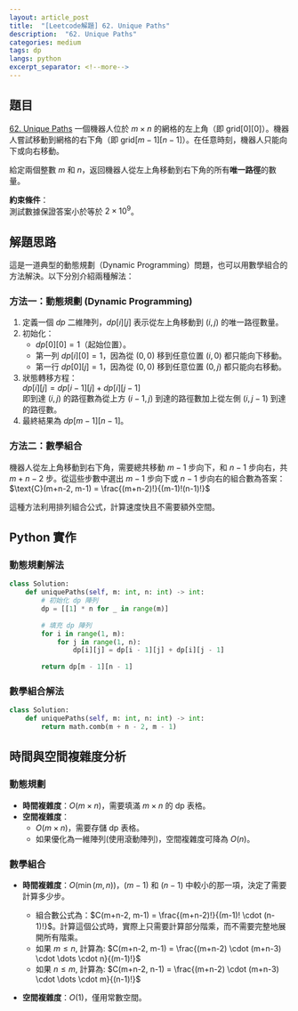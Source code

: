 ```yaml
---
layout: article_post
title:  "[Leetcode解題] 62. Unique Paths"
description:  "62. Unique Paths"
categories: medium
tags: dp 
langs: python
excerpt_separator: <!--more-->
---
```


## 題目
[62. Unique Paths](https://leetcode.com/problems/unique-paths/)
一個機器人位於 $m \times n$ 的網格的左上角（即 $\text{grid}[0][0]$）。機器人嘗試移動到網格的右下角（即 $\text{grid}[m - 1][n - 1]$）。在任意時刻，機器人只能向下或向右移動。

給定兩個整數 $m$ 和 $n$，返回機器人從左上角移動到右下角的所有**唯一路徑**的數量。

**約束條件**：  
測試數據保證答案小於等於 $2 \times 10^9$。
<!--more-->

## 解題思路

這是一道典型的動態規劃（Dynamic Programming）問題，也可以用數學組合的方法解決。以下分別介紹兩種解法：

### 方法一：動態規劃 (Dynamic Programming)
1. 定義一個 $dp$ 二維陣列，$dp[i][j]$ 表示從左上角移動到 $(i, j)$ 的唯一路徑數量。
2. 初始化：  
   - $dp[0][0] = 1$（起始位置）。
   - 第一列 $dp[i][0] = 1$，因為從 $(0, 0)$ 移到任意位置 $(i, 0)$ 都只能向下移動。
   - 第一行 $dp[0][j] = 1$，因為從 $(0, 0)$ 移到任意位置 $(0, j)$ 都只能向右移動。
3. 狀態轉移方程：  
   $dp[i][j] = dp[i-1][j] + dp[i][j-1]$  
   即到達 $(i, j)$ 的路徑數為從上方 $(i-1, j)$ 到達的路徑數加上從左側 $(i, j-1)$ 到達的路徑數。
4. 最終結果為 $dp[m-1][n-1]$。

### 方法二：數學組合
機器人從左上角移動到右下角，需要總共移動 $m-1$ 步向下，和 $n-1$ 步向右，共 $m+n-2$ 步。從這些步數中選出 $m-1$ 步向下或 $n-1$ 步向右的組合數為答案：
$\text{C}(m+n-2, m-1) = \frac{(m+n-2)!}{(m-1)!(n-1)!}$

這種方法利用排列組合公式，計算速度快且不需要額外空間。


## Python 實作

### 動態規劃解法
```python
class Solution:
    def uniquePaths(self, m: int, n: int) -> int:
        # 初始化 dp 陣列
        dp = [[1] * n for _ in range(m)]
        
        # 填充 dp 陣列
        for i in range(1, m):
            for j in range(1, n):
                dp[i][j] = dp[i - 1][j] + dp[i][j - 1]
        
        return dp[m - 1][n - 1]

```

### 數學組合解法
```python
class Solution:
    def uniquePaths(self, m: int, n: int) -> int:
        return math.comb(m + n - 2, m - 1)
```


## 時間與空間複雜度分析

### 動態規劃
- **時間複雜度**：$O(m \times n)$，需要填滿 $m \times n$ 的 dp 表格。
- **空間複雜度**：  
  - $O(m \times n)$，需要存儲 dp 表格。
  - 如果優化為一維陣列(使用滾動陣列)，空間複雜度可降為 $O(n)$。

### 數學組合
- **時間複雜度**：$O(\min(m, n))$，$(m−1)$ 和 $(n−1)$ 中較小的那一項，決定了需要計算多少步。
    - 組合數公式為：$C(m+n-2, m-1) = \frac{(m+n-2)!}{(m-1)! \cdot (n-1)!}$。計算這個公式時，實際上只需要計算部分階乘，而不需要完整地展開所有階乘。
    - 如果 $m≤n$, 計算為: $C(m+n-2, m-1) = \frac{(m+n-2) \cdot (m+n-3) \cdot \dots \cdot n}{(m-1)!}$
    - 如果 $n≤m$, 計算為: $C(m+n-2, n-1) = \frac{(m+n-2) \cdot (m+n-3) \cdot \dots \cdot m}{(n-1)!}$

- **空間複雜度**：$O(1)$，僅用常數空間。